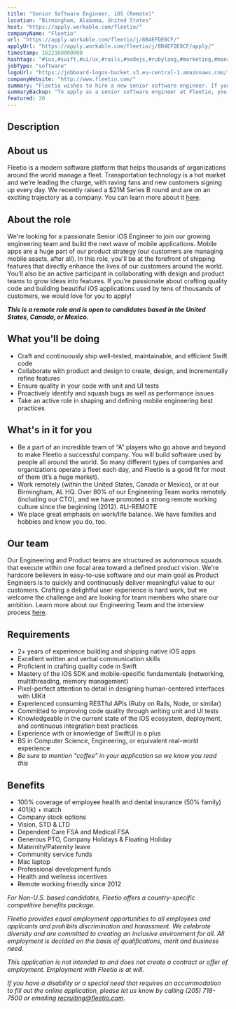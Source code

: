 ```yaml
---
title: "Senior Software Engineer, iOS (Remote)"
location: "Birmingham, Alabama, United States"
host: "https://apply.workable.com/fleetio/"
companyName: "Fleetio"
url: "https://apply.workable.com/fleetio/j/8B4EFDE0CF/"
applyUrl: "https://apply.workable.com/fleetio/j/8B4EFDE0CF/apply/"
timestamp: 1622160000000
hashtags: "#ios,#swift,#ui/ux,#rails,#nodejs,#rubylang,#marketing,#management,#operations,#office"
jobType: "software"
logoUrl: "https://jobboard-logos-bucket.s3.eu-central-1.amazonaws.com/fleetio"
companyWebsite: "http://www.fleetio.com/"
summary: "Fleetio wishes to hire a new senior software engineer. If you have 2+ years of experience building and shipping native iOS apps, consider applying."
summaryBackup: "To apply as a senior software engineer at Fleetio, you preferably need to have some knowledge of: #ios, #swift, #ui/ux."
featured: 20
---
```


## Description

## About us

Fleetio is a modern software platform that helps thousands of organizations around the world manage a fleet. Transportation technology is a hot market and we’re leading the charge, with raving fans and new customers signing up every day. We recently raised a $21M Series B round and are on an exciting trajectory as a company. You can learn more about it [here](https://bhamnow.com/2020/11/10/birmingham-based-company-fleetio-raises-21-million-in-funding/).

## About the role

We're looking for a passionate Senior iOS Engineer to join our growing engineering team and build the next wave of mobile applications. Mobile apps are a huge part of our product strategy (our customers are managing mobile assets, after all). In this role, you'll be at the forefront of shipping features that directly enhance the lives of our customers around the world. You’ll also be an active participant in collaborating with design and product teams to grow ideas into features. If you’re passionate about crafting quality code and building beautiful iOS applications used by tens of thousands of customers, we would love for you to apply!

**_This is a remote role and is open to candidates based in the United States, Canada, or Mexico._**

## **What you'll be doing**

*   Craft and continuously ship well-tested, maintainable, and efficient Swift code
*   Collaborate with product and design to create, design, and incrementally refine features
*   Ensure quality in your code with unit and UI tests
*   Proactively identify and squash bugs as well as performance issues
*   Take an active role in shaping and defining mobile engineering best practices

## What's in it for you

*   Be a part of an incredible team of “A” players who go above and beyond to make Fleetio a successful company. You will build software used by people all around the world. So many different types of companies and organizations operate a fleet each day, and Fleetio is a good fit for most of them (it’s a huge market).
*   Work remotely (within the United States, Canada or Mexico), or at our Birmingham, AL HQ. Over 80% of our Engineering Team works remotely (including our CTO), and we have promoted a strong remote working culture since the beginning (2012). #LI-REMOTE
*   We place great emphasis on work/life balance. We have families and hobbies and know you do, too.

## Our team

Our Engineering and Product teams are structured as autonomous squads that execute within one focal area toward a defined product vision. We're hardcore believers in easy-to-use software and our main goal as Product Engineers is to quickly and continuously deliver meaningful value to our customers. Crafting a delightful user experience is hard work, but we welcome the challenge and are looking for team members who share our ambition. Learn more about our Engineering Team and the interview process [here](http://www.fleetio.com/careers/engineering).

## Requirements

*   2+ years of experience building and shipping native iOS apps
*   Excellent written and verbal communication skills
*   Proficient in crafting quality code in Swift
*   Mastery of the iOS SDK and mobile-specific fundamentals (networking, multithreading, memory management)
*   Pixel-perfect attention to detail in designing human-centered interfaces with UIKit
*   Experienced consuming RESTful APIs (Ruby on Rails, Node, or similar)
*   Committed to improving code quality through writing unit and UI tests
*   Knowledgeable in the current state of the iOS ecosystem, deployment, and continuous integration best practices
*   Experience with or knowledge of SwiftUI is a plus
*   BS in Computer Science, Engineering, or equivalent real-world experience
*   _Be sure to mention "coffee" in your application so we know you read this_

## Benefits

*   100% coverage of employee health and dental insurance (50% family)
*   401(k) + match
*   Company stock options
*   Vision, STD & LTD
*   Dependent Care FSA and Medical FSA
*   Generous PTO, Company Holidays & Floating Holiday
*   Maternity/Paternity leave
*   Community service funds
*   Mac laptop
*   Professional development funds
*   Health and wellness incentives
*   Remote working friendly since 2012

_For Non-U.S. based candidates, Fleetio offers a country-specific competitive benefits package._

_Fleetio provides equal employment opportunities to all employees and applicants and prohibits discrimination and harassment. We celebrate diversity and are committed to creating an inclusive environment for all. All employment is decided on the basis of qualifications, merit and business need._

_This application is not intended to and does not create a contract or offer of employment. Employment with Fleetio is at will._

_If you have a disability or a special need that requires an accommodation to fill out the online application, please let us know by calling (205) 718-7500 or emailing [recruiting@fleetio.com](mailto:recruiting@fleetio.com)_.
